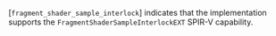[`fragment_shader_sample_interlock`] indicates that the implementation
supports the `FragmentShaderSampleInterlockEXT` SPIR-V capability.